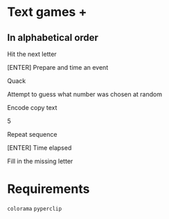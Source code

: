# Text games +

## In alphabetical order

Hit the next letter

[ENTER] Prepare and time an event

Quack

Attempt to guess what number was chosen at random

Encode copy text

5

Repeat sequence

[ENTER] Time elapsed

Fill in the missing letter

# Requirements

`colorama` `pyperclip`